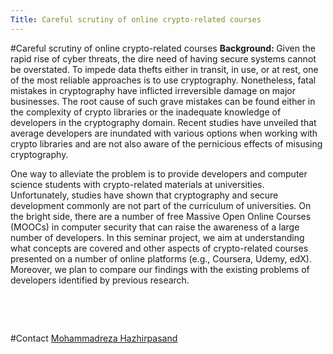 ```yaml
---
Title: Careful scrutiny of online crypto-related courses
---
```

#Careful scrutiny of online crypto-related courses
<B> Background: </B> Given the rapid rise of cyber threats, the dire need of having secure systems cannot be overstated.
To impede data thefts either in transit, in use, or at rest, one of the most reliable approaches is to use cryptography.
Nonetheless, fatal mistakes in cryptography have inflicted irreversible damage on major businesses.
The root cause of such grave mistakes can be found either in the complexity of crypto libraries or the inadequate knowledge of developers in the cryptography domain.
Recent studies have unveiled that average developers are inundated with various options when working with crypto libraries and are not also aware of the pernicious effects of misusing cryptography.

One way to alleviate the problem is to provide developers and computer science students with crypto-related materials at universities. Unfortunately, studies have shown that cryptography and secure development commonly are not part of the curriculum of universities.
On the bright side, there are a number of free Massive Open Online Courses (MOOCs) in computer security that can raise the awareness of a large number of developers.
In this seminar project, we aim at understanding what concepts are covered and other aspects of crypto-related courses presented on a number of online platforms (e.g., Coursera, Udemy, edX).
Moreover, we plan to compare our findings with the existing problems of developers identified by previous research.

<br><p><br></p>
#Contact 
[Mohammadreza Hazhirpasand](%base_url%/staff/MohammadrezaHazhirpasand)
<p><br></p>
